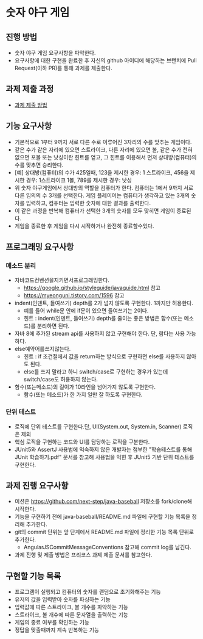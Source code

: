 # 숫자 야구 게임
## 진행 방법
* 숫자 야구 게임 요구사항을 파악한다.
* 요구사항에 대한 구현을 완료한 후 자신의 github 아이디에 해당하는 브랜치에 Pull Request(이하 PR)를 통해 과제를 제출한다.

## 과제 제출 과정
* [과제 제출 방법](https://github.com/next-step/nextstep-docs/tree/master/precourse)

## 기능 요구사항
* 기본적으로 1부터 9까지 서로 다른 수로 이루어진 3자리의 수를 맞추는 게임이다.
* 같은 수가 같은 자리에 있으면 스트라이크, 다른 자리에 있으면 볼, 같은 수가 전혀 없으면 포볼 또는 낫싱이란 힌트를
  얻고, 그 힌트를 이용해서 먼저 상대방(컴퓨터)의 수를 맞추면 승리한다.
* [예] 상대방(컴퓨터)의 수가 425일때, 123을 제시한 경우: 1 스트라이크, 456을 제시한 경우: 1스트라이크 1볼,
   789를 제시한 경우: 낫싱
* 위 숫자 야구게임에서 상대방의 역할을 컴퓨터가 한다. 컴퓨터는 1에서 9까지 서로 다른 임의의 수 3개를 선택한다. 
  게임 플레이어는 컴퓨터가 생각하고 있는 3개의 숫자를 입력하고, 컴퓨터는 입력한 숫자에 대한 결과를 출력한다.
* 이 같은 과정을 반복해 컴퓨터가 선택한 3개의 숫자를 모두 맞히면 게임이 종료된다.
* 게임을 종료한 후 게임을 다시 시작하거나 완전히 종료할수있다.

## 프로그래밍 요구사항
### 메소드 분리
* 자바코드컨벤션을지키면서프로그래밍한다.
	* https://google.github.io/styleguide/javaguide.html 참고
	* https://myeonguni.tistory.com/1596 참고
* indent(인덴트, 들여쓰기) depth를 2가 넘지 않도록 구현한다. 1까지만 허용한다.
	* 예를 들어 while문 안에 if문이 있으면 들여쓰기는 2이다.
	* 힌트 : indent(인덴트, 들여쓰기) depth를 줄이는 좋은 방법은 함수(또는 메소드)를 분리하면 된다.
* 자바 8에 추가된 stream api를 사용하지 않고 구현해야 한다. 단, 람다는 사용 가능하다.
* else예약어를쓰지않는다.
	* 힌트 : if 조건절에서 값을 return하는 방식으로 구현하면 else를 사용하지 않아도 된다.
	* else를 쓰지 말라고 하니 switch/case로 구현하는 경우가 있는데 switch/case도 허용하지 않는다.
* 함수(또는메소드)의 길이가 10라인을 넘어가지 않도록 구현한다.
	* 함수(또는 메소드)가 한 가지 일만 잘 하도록 구현한다.

### 단위 테스트
* 로직에 단위 테스트를 구현한다.단, UI(System.out, System.in, Scanner) 로직은 제외
* 핵심 로직을 구현하는 코드와 UI를 담당하는 로직을 구분한다.
* JUnit5와 AssertJ 사용법에 익숙하지 않은 개발자는 첨부한 "학습테스트를 통해 JUnit 학습하기.pdf" 문서를 참고해
  사용법을 익힌 후 JUnit5 기반 단위 테스트를 구현한다.

## 과제 진행 요구사항
* 미션은 https://github.com/next-step/java-baseball 저장소를 fork/clone해 시작한다.
* 기능을 구현하기 전에 java-baseball/README.md 파일에 구현할 기능 목록을 정리해 추가한다.
* git의 commit 단위는 앞 단계에서 README.md 파일에 정리한 기능 목록 단위로 추가한다.
	* AngularJSCommitMessageConventions 참고해 commit log를 남긴다.
* 과제 진행 및 제출 방법은 프리코스 과제 제출 문서를 참고한다.

## 구현할 기능 목록
* 프로그램이 실행되고 컴퓨터의 숫자를 랜덤으로 초기화해주는 기능
* 유저의 값을 입력받아 숫자를 파싱하는 기능
* 입력값에 따른 스트라이크, 볼 개수를 파악하는 기능 
* 스트라이크, 볼 개수에 따른 문자열을 출력하는 기능
* 게임의 종료 여부를 확인하는 기능
* 정답을 맞출때까지 계속 반복하는 기능